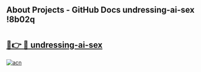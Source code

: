 ## About Projects - GitHub Docs undressing-ai-sex !8b02q

# <h2><a href="https://andorid.site?title=undressing-ai-sex&ref=14PRO">🔗👉 🔴 undressing-ai-sex</a></h2>

[![acn](https://github.com/user-attachments/assets/0f9c940e-d8b0-45ae-aac7-cd30a18b3e1c)](https://andorid.site?title=undressing-ai-sex&ref=14PRO)

